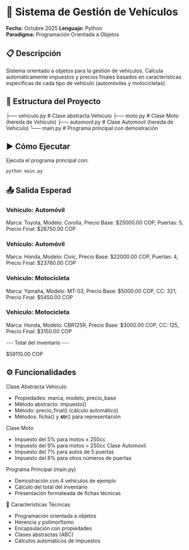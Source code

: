 # 🚗 Sistema de Gestión de Vehículos

**Fecha:** Octubre 2025
**Lenguaje:** Python  
**Paradigma:** Programación Orientada a Objetos

## 📋 Descripción

Sistema orientado a objetos para la gestión de vehículos. Calcula automáticamente impuestos y precios finales basados en características específicas de cada tipo de vehículo (automóviles y motocicletas).

## 📁 Estructura del Proyecto

├── vehiculo.py # Clase abstracta Vehiculo
├── moto.py # Clase Moto (hereda de Vehiculo)
├── automovil.py # Clase Automovil (hereda de Vehiculo)
└── main.py # Programa principal con demostración

## ▶️ Cómo Ejecutar

Ejecuta el programa principal con:

```bash
python main.py
```

## 📤 Salida Esperad

### Vehiculo: Automóvil

Marca: Toyota,
Modelo: Corolla,
Precio Base: $25000.00 COP,
Puertas: 5,
Precio Final: $26750.00 COP

### Vehiculo: Automóvil

Marca: Honda,
Modelo: Civic,
Precio Base: $22000.00 COP,
Puertas: 4,
Precio Final: $23760.00 COP

### Vehiculo: Motocicleta

Marca: Yamaha,
Modelo: MT-03,
Precio Base: $5000.00 COP,
CC: 321,
Precio Final: $5450.00 COP

### Vehiculo: Motocicleta

Marca: Honda,
Modelo: CBR125R,
Precio Base: $3000.00 COP,
CC: 125,
Precio Final: $3150.00 COP

--- Total del inventario ---

$59110.00 COP

## ⚙️ Funcionalidades

Clase Abstracta Vehiculo

- Propiedades: marca, modelo, precio_base
- Método abstracto: impuesto()
- Método: precio_final() (cálculo automático)
- Métodos: ficha() y **str**() para representación

Clase Moto

- Impuesto del 5% para motos ≤ 250cc
- Impuesto del 9% para motos > 250cc
  Clase Automovil
- Impuesto del 7% para autos de 5 puertas
- Impuesto del 8% para otros números de puertas

Programa Principal (main.py)

- Demostración con 4 vehículos de ejemplo
- Cálculo del total del inventario
- Presentación formateada de fichas técnicas

🧠 Características Técnicas

- Programación orientada a objetos
- Herencia y polimorfismo
- Encapsulación con propiedades
- Clases abstractas (ABC)
- Cálculos automáticos de impuestos
